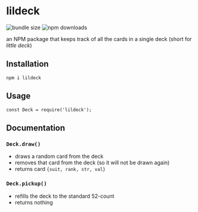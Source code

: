 # lildeck
![bundle size](https://img.shields.io/bundlephobia/min/lildeck.svg)
![npm downloads](https://img.shields.io/npm/dt/lildeck.svg)

an NPM package that keeps track of all the cards in a single deck (short for *little deck*)

## Installation
`npm i lildeck`

## Usage
`const Deck = require('lildeck');`

## Documentation
### `Deck.draw()`
* draws a random card from the deck
* removes that card from the deck (so it will not be drawn again)
* returns card `{suit, rank, str, val}`
### `Deck.pickup()`
* refills the deck to the standard 52-count
* returns nothing
